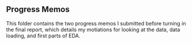 ## Progress Memos

This folder contains the two progress memos I submitted before turning in the final report, which details my motiations for looking at the data, data loading, and first parts of EDA.
